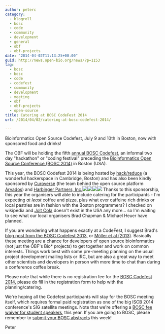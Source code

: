 ```yaml
---
author: peterc
category:
  - blogroll
  - bosc
  - code
  - community
  - development
  - general
  - obf
  - obf-projects
date: "2014-04-02T11:13:25+00:00"
guid: http://news.open-bio.org/news/?p=1153
tag:
  - bosc
  - bosc
  - code
  - codefest
  - community
  - development
  - meeting
  - obf
  - obf-projects
  - open-source
title: Catering at BOSC CodeFest 2014
url: /2014/04/02/catering-at-bosc-codefest-2014/

---
```

Bioinformatics Open Source Codefest, July 9 and 10th in Boston, now with sponsored food and drinks!

The OBF will be holding the fifth [annual BOSC Codefest](/wiki/Codefest), an informal two day "hackathon" or "coding festival" preceding the [Bioinformatics Open Source Conference (BOSC 2014)](/wiki/BOSC_2014) in Boston (USA).

This year, the BOSC Codefest 2014 is being hosted by [hack/reduce](http://www.hackreduce.org) (a wonderful hackerspace in Cambridge, Boston) and has also been kindly sponsored by [Curoverse](http://curoverse.com) (the team behind the open source platform [Arvados](http://arvados.org)) and [Harbinger Partners, Inc.](http://harbinger-partners.com/)[![](/wiki/Hack-reduce-logo.png)](http://www.hackreduce.org/)[![](/wiki/Curoverse.png)](http://curoverse.com/)[![](/wiki/HP-logo-no-tagline.png)](http://harbinger-partners.com/)[![](/wiki/Arvados.png)](http://arvados.org/)
Thanks to this sponsorship, this year the organisers will able to include catering for the participants - I'm expecting _at least_ coffee and pizza, plus what ever caffeine rich drinks or local pastries are in fashion with the Boston programmers? I checked on wikipedia and [Jolt Cola](http://en.wikipedia.org/wiki/Jolt_Cola) doesn't exist in the USA any more... so I'm waiting to see what our local organisers Brad Chapman & Michael Heuer have planned.

If you are wondering what happens exactly at a CodeFest, I suggest Brad's [blog post from the BOSC Codefest 2013](http://bcbio.wordpress.com/2013/07/18/summary-from-bioinformatics-open-science-codefest-2013-tools-infrastructure-standards-and-visualization/), or [Möller et al (2013)](http://journal.embnet.org/index.php/embnetjournal/article/view/726/998). Basically these meeting are a chance for developers of open source bioinformatics (not just the OBF's Bio\* projects) to get together and work on common interests. Things work best with some pre-meeting planning on the usual project development mailing lists or IRC, but are also a great way to meet other scientists and developers in person with more time to chat than during a conference coffee break.

Please note that while there is no registration fee for the [BOSC Codefest 2014](/wiki/Codefest_2014), please do fill in the registration form to help with the planning/catering.

We're hoping all the Codefest participants will stay for the BOSC meeting itself, which requires formal paid registration as one of the big ISCB 2014 conference's SIG satellite meetings. Note that we're offering a [BOSC fee waiver for student speakers](http://news.open-bio.org/news/2014/03/free-student-presenters-bosc-2014/), this year. If you are going to BOSC, please remember to [submit your BOSC abstracts](http://news.open-bio.org/news/2014/03/bosc-2014-call-for-abstracts/) this week!

Peter
